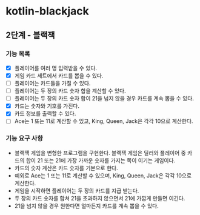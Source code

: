 # kotlin-blackjack

## 2단계 - 블랙잭
### 기능 목록

- [X] 플레이어를 여러 명 입력받을 수 있다.
- [X] 게임 카드 세트에서 카드를 뽑을 수 있다.
- [ ] 플레이어는 카드들을 가질 수 있다.
- [ ] 플레이어는 두 장의 카드 숫자 합을 계산할 수 있다.
- [ ] 플레이어는 두 장의 카드 숫자 합이 21을 넘지 않을 경우 카드를 계속 뽑을 수 있다.
- [X] 카드는 숫자와 기호를 가진다.
- [X] 카드 정보를 출력할 수 있다.
- [ ] Ace는 1 또는 11로 계산할 수 있고, King, Queen, Jack은 각각 10으로 계산한다.

### 기능 요구 사항

- 블랙잭 게임을 변형한 프로그램을 구현한다. 블랙잭 게임은 딜러와 플레이어 중 카드의 합이 21 또는 21에 가장 가까운 숫자를 가지는 쪽이 이기는 게임이다.
- 카드의 숫자 계산은 카드 숫자를 기본으로 한다. 
- 예외로 Ace는 1 또는 11로 계산할 수 있으며, King, Queen, Jack은 각각 10으로 계산한다. 
- 게임을 시작하면 플레이어는 두 장의 카드를 지급 받는다. 
- 두 장의 카드 숫자를 합쳐 21을 초과하지 않으면서 21에 가깝게 만들면 이긴다. 
- 21을 넘지 않을 경우 원한다면 얼마든지 카드를 계속 뽑을 수 있다.
